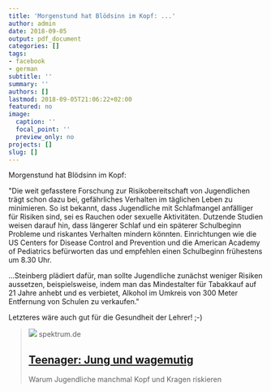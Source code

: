 ```yaml
---
title: 'Morgenstund hat Blödsinn im Kopf: ...'
author: admin
date: 2018-09-05
output: pdf_document
categories: []
tags:
- facebook
- german
subtitle: ''
summary: ''
authors: []
lastmod: 2018-09-05T21:06:22+02:00
featured: no
image:
  caption: ''
  focal_point: ''
  preview_only: no
projects: []
slug: []
---
```

Morgenstund hat Blödsinn im Kopf:

"Die weit gefasstere Forschung zur Risikobereitschaft von Jugendlichen trägt schon dazu bei, gefährliches Verhalten im täglichen Leben zu minimieren. So ist bekannt, dass Jugendliche mit Schlafmangel anfälliger für Risiken sind, sei es Rauchen oder sexuelle Aktivitäten. Dutzende Studien weisen darauf hin, dass längerer Schlaf und ein späterer Schulbeginn Probleme und riskantes Verhalten mindern könnten. Einrichtungen wie die US Centers for Disease Control and Prevention und die American Academy of Pediatrics befürworten das und empfehlen einen Schulbeginn frühestens um 8.30 Uhr.

...Steinberg plädiert dafür, man sollte Jugendliche zunächst weniger Risiken aussetzen, beispielsweise, indem man das Mindestalter für Tabakkauf auf 21 Jahre anhebt und es verbietet, Alkohol im Umkreis von 300 Meter Entfernung von Schulen zu verkaufen."

Letzteres wäre auch gut für die Gesundheit der Lehrer! ;-)
> [![](https://static.spektrum.de/fm/912/iStock-485761990_aluxum.jpg?f=1920x1080)](https://www.spektrum.de/news/warum-jugendliche-kopf-und-kragen-riskieren/1585118)
> spektrum.de
> ## [Teenager: Jung und wagemutig](https://www.spektrum.de/news/warum-jugendliche-kopf-und-kragen-riskieren/1585118)
>
>Warum Jugendliche manchmal Kopf und Kragen riskieren

